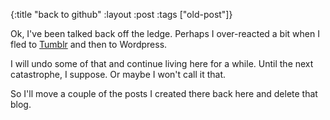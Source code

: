 {:title "back to github"
:layout :post
 :tags ["old-post"]}



Ok, I've been talked back off the ledge. Perhaps I over-reacted a bit when I fled to [Tumblr](http://agamposts.tumblr.com/) and then to Wordpress.



I will undo some of that and continue living here for a while. Until the next catastrophe, I suppose. Or maybe I won't call it that.



So I'll move a couple of the posts I created there back here and delete that blog.
